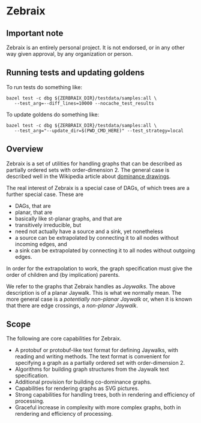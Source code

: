 # Zebraix

## Important note

Zebraix is an entirely personal project. It is not endorsed, or in any other way
given approval, by any organization or person.

## Running tests and updating goldens

To run tests do something like:
```
bazel test -c dbg ${ZERBRAIX_DIR}/testdata/samples:all \
   --test_arg=--diff_lines=10000 --nocache_test_results
```

To update goldens do something like:
```
bazel test -c dbg ${ZERBRAIX_DIR}/testdata/samples:all \
   --test_arg="--update_dir=$(PWD_CMD_HERE)" --test_strategy=local
```

## Overview

Zebraix is a set of utilities for handling graphs that can be described as
partially ordered sets with order-dimension 2. The general case is described
well in the Wikipedia article about
[dominance drawings](https://en.wikipedia.org/wiki/Dominance_drawing).

The real interest of Zebraix is a special case of DAGs, of which trees are a
further special case. These are

*   DAGs, that are
*   planar, that are
*   basically like st-planar graphs, and that are
*   transitively irreducible, but
*   need not actually have a source and a sink, yet nonetheless
*   a source can be extrapolated by connecting it to all nodes without incoming
    edges, and
*   a sink can be extrapolated by connecting it to all nodes without outgoing
    edges.

In order for the extrapolation to work, the graph specification must give the
order of children and (by implication) parents.

We refer to the graphs that Zebraix handles as *Jaywalks*. The above description
is of a planar Jaywalk. This is what we normally mean. The more general case is
a *potentially non-planar Jaywalk* or, when it is known that there are edge
crossings, a *non-planar Jaywalk*.

## Scope

The following are core capabilities for Zebraix.

*   A protobuf or protobuf-like text format for defining Jaywalks, with reading
    and writing methods. The text format is convenient for specifying a graph as
    a partially ordered set with order-dimension 2.
*   Algorithms for building graph structures from the Jaywalk text
    specification.
*   Additional provision for building co-dominance graphs.
*   Capabilities for rendering graphs as SVG pictures.
*   Strong capabilities for handling trees, both in rendering and efficiency of
    processing.
*   Graceful increase in complexity with more complex graphs, both in rendering
    and efficiency of processing.
